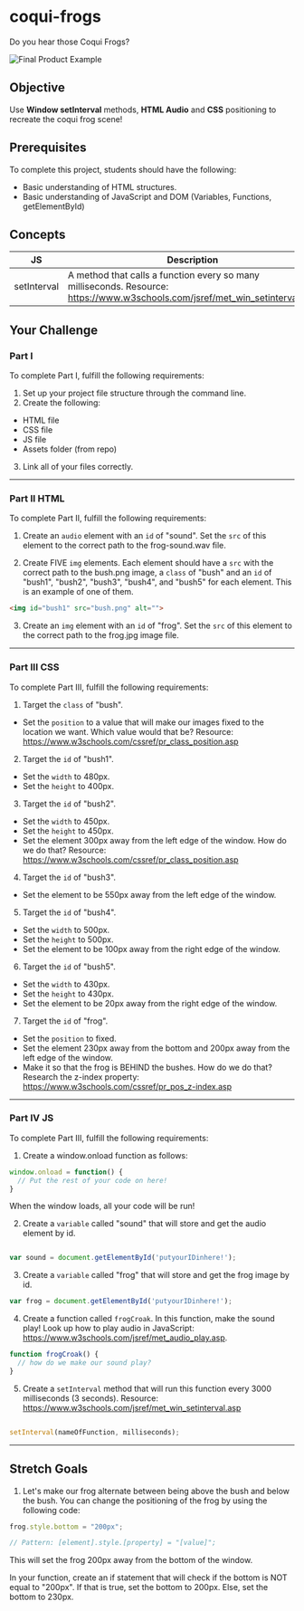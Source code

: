 # coqui-frogs

Do you hear those Coqui Frogs?

![Final Product Example](https://github.com/junior-devleague/coqui-frogs/blob/master/assets/example.png)

## Objective

Use **Window setInterval** methods, **HTML Audio** and **CSS** positioning to recreate the coqui frog scene!

## Prerequisites

To complete this project, students should have the following:
* Basic understanding of HTML structures.
* Basic understanding of JavaScript and DOM (Variables, Functions, getElementById)

## Concepts

JS | Description
---| -----------
setInterval | A method that calls a function every so many milliseconds. Resource: https://www.w3schools.com/jsref/met_win_setinterval.asp

## Your Challenge

### Part I

To complete Part I, fulfill the following requirements:
1. Set up your project file structure through the command line.
2. Create the following:
* HTML file
* CSS file
* JS file
* Assets folder (from repo)
3. Link all of your files correctly.

---

### Part II HTML

To complete Part II, fulfill the following requirements:

1. Create an ```audio``` element with an ```id``` of "sound". Set the ```src``` of this element to the correct path to the frog-sound.wav file.

2. Create FIVE ```img``` elements. Each element should have a ```src``` with the correct path to the bush.png image, a ```class``` of "bush" and an ```id``` of "bush1", "bush2", "bush3", "bush4", and "bush5" for each element. This is an example of one of them.

``` html
<img id="bush1" src="bush.png" alt="">
```

3. Create an ```img``` element with an ```id``` of "frog". Set the ```src``` of this element to the correct path to the frog.jpg image file.

---

### Part III CSS

To complete Part III, fulfill the following requirements:
1. Target the ```class``` of "bush".
* Set the ```position``` to a value that will make our images fixed to the location we want. Which value would that be? Resource: https://www.w3schools.com/cssref/pr_class_position.asp

2. Target the ```id``` of "bush1".
* Set the ```width``` to 480px.
* Set the ```height``` to 400px.

3. Target the ```id``` of "bush2".
* Set the ```width``` to 450px.
* Set the ```height``` to 450px.
* Set the element 300px away from the left edge of the window. How do we do that? Resource: https://www.w3schools.com/cssref/pr_class_position.asp

4. Target the ```id``` of "bush3".
* Set the element to be 550px away from the left edge of the window.

5. Target the ```id``` of "bush4".
* Set the ```width``` to 500px.
* Set the ```height``` to 500px.
* Set the element to be 100px away from the right edge of the window.

6. Target the ```id``` of "bush5".
* Set the ```width``` to 430px.
* Set the ```height``` to 430px.
* Set the element to be 20px away from the right edge of the window.

7. Target the ```id``` of "frog".
* Set the ```position``` to fixed.
* Set the element 230px away from the bottom and 200px away from the left edge of the window.
* Make it so that the frog is BEHIND the bushes. How do we do that? Research the z-index property: https://www.w3schools.com/cssref/pr_pos_z-index.asp

---

### Part IV JS

To complete Part III, fulfill the following requirements:
1. Create a window.onload function as follows:

``` javascript
window.onload = function() {
  // Put the rest of your code on here!
}
```
When the window loads, all your code will be run!

2. Create a ```variable``` called "sound" that will store and get the audio element by id.

``` JavaScript

var sound = document.getElementById('putyourIDinhere!');
```

3. Create a ```variable``` called "frog" that will store and get the frog image by id.

``` JavaScript
var frog = document.getElementById('putyourIDinhere!');
```

4. Create a function called ```frogCroak```. In this function, make the sound play! Look up how to play audio in JavaScript: https://www.w3schools.com/jsref/met_audio_play.asp.

``` JavaScript
function frogCroak() {
  // how do we make our sound play?
}

```

5. Create a ```setInterval``` method that will run this function every 3000 milliseconds (3 seconds). Resource: https://www.w3schools.com/jsref/met_win_setinterval.asp

``` JavaScript

setInterval(nameOfFunction, milliseconds);
```
---

## Stretch Goals
1. Let's make our frog alternate between being above the bush and below the bush. You can change the positioning of the frog by using the following code:

``` javascript
frog.style.bottom = "200px";

// Pattern: [element].style.[property] = "[value]";
```
This will set the frog 200px away from the bottom of the window.

In your function, create an if statement that will check if the bottom is NOT equal to "200px". If that is true, set the bottom to 200px. Else, set the bottom to 230px.
